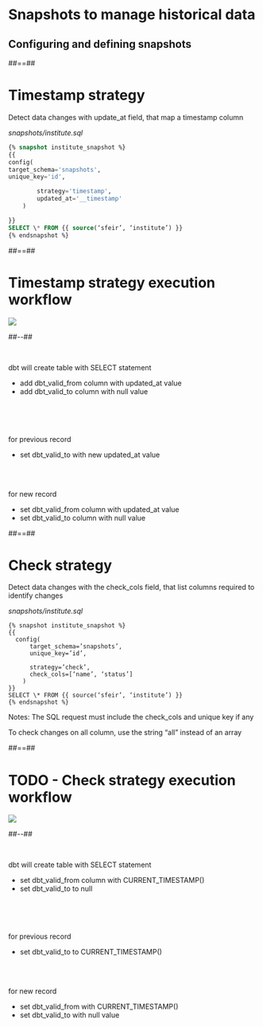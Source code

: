<!-- .slide: class="transition"-->

# Snapshots to manage historical data

## Configuring and defining snapshots

##==##

<!-- .slide: class="with-code"-->

# Timestamp strategy

Detect data changes with update_at field, that map a timestamp column

_snapshots/institute.sql_

```sql
{% snapshot institute_snapshot %}
{{
config(
target_schema='snapshots',
unique_key='id',

        strategy='timestamp',
        updated_at='__timestamp'
    )

}}
SELECT \* FROM {{ source(‘sfeir’, ‘institute’) }}
{% endsnapshot %}
```

##==##

<!-- .slide: class="two-column"-->

# Timestamp strategy execution workflow

![](./assets/images/docs/markdown/50-historical-data/snapshots-timestamp-strategy.svg)

##--##

&nbsp;
&nbsp;
&nbsp;

dbt will create table with SELECT statement

- add dbt_valid_from column with updated_at value
- add dbt_valid_to column with null value

<br>
<br>
<br>

for previous record

- set dbt_valid_to with new updated_at value

<br>
<br>

for new record

- set dbt_valid_from column with updated_at value
- set dbt_valid_to column with null value

##==##

<!-- .slide: class="with-code"-->

# Check strategy

Detect data changes with the check_cols field, that list columns required to identify changes

_snapshots/institute.sql_

```sql[|3-9]
{% snapshot institute_snapshot %}
{{
  config(
      target_schema=’snapshots’,
      unique_key=’id’,

      strategy=’check’,
      check_cols=[‘name’, ‘status’]
    )
}}
SELECT \* FROM {{ source(‘sfeir’, ‘institute’) }}
{% endsnapshot %}
```

Notes:
The SQL request must include the check_cols and unique key if any

To check changes on all column, use the string “all” instead of an array

##==##

<!-- .slide: class="two-column"-->

# TODO - Check strategy execution workflow

![](./assets/images/docs/markdown/50-historical-data/snapshots-timestamp-strategy.svg)

##--##

&nbsp;
&nbsp;
&nbsp;

dbt will create table with SELECT statement

- set dbt_valid_from column with CURRENT_TIMESTAMP()
- set dbt_valid_to to null

<br>
<br>
<br>

for previous record

- set dbt_valid_to to CURRENT_TIMESTAMP()

<br>
<br>

for new record

- set dbt_valid_from with CURRENT_TIMESTAMP()
- set dbt_valid_to with null value

